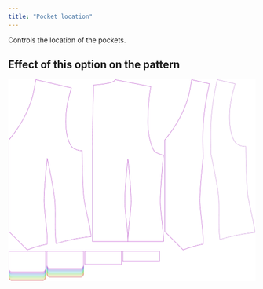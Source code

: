 ```yaml
---
title: "Pocket location"
---
```


Controls the location of the pockets.

## Effect of this option on the pattern

![This image shows the effect of this option by superimposing several variants that have a different value for this option](wahid_pocketlocation_sample.svg "Effect of this option on the pattern")
